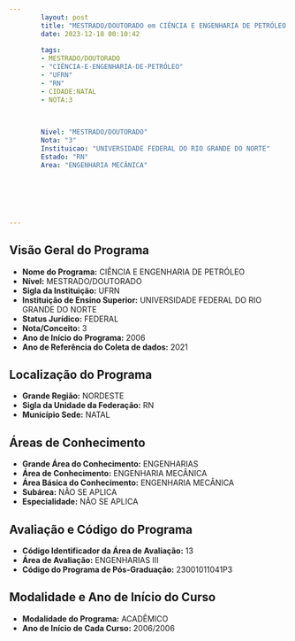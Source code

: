 ```yaml
---
        layout: post
        title: "MESTRADO/DOUTORADO em CIÊNCIA E ENGENHARIA DE PETRÓLEO na UFRN  "
        date: 2023-12-18 00:10:42
     
        tags:
        - MESTRADO/DOUTORADO
        - "CIÊNCIA-E-ENGENHARIA-DE-PETRÓLEO"
        - "UFRN"
        - "RN"
        - CIDADE:NATAL
        - NOTA:3
        
       

        Nivel: "MESTRADO/DOUTORADO"
        Nota: "3"
        Instituicao: "UNIVERSIDADE FEDERAL DO RIO GRANDE DO NORTE"
        Estado: "RN"
        Area: "ENGENHARIA MECÂNICA"
        
        
        
        
        
        
---
```

## Visão Geral do Programa
- **Nome do Programa:** CIÊNCIA E ENGENHARIA DE PETRÓLEO
- **Nível:** MESTRADO/DOUTORADO
- **Sigla da Instituição:** UFRN
- **Instituição de Ensino Superior:** UNIVERSIDADE FEDERAL DO RIO GRANDE DO NORTE
- **Status Jurídico:** FEDERAL
- **Nota/Conceito:** 3
- **Ano de Início do Programa:** 2006
- **Ano de Referência do Coleta de dados:** 2021

## Localização do Programa
- **Grande Região:** NORDESTE
- **Sigla da Unidade da Federação:** RN
- **Município Sede:** NATAL

## Áreas de Conhecimento
- **Grande Área do Conhecimento:** ENGENHARIAS
- **Área de Conhecimento:** ENGENHARIA MECÂNICA
- **Área Básica do Conhecimento:** ENGENHARIA MECÂNICA
- **Subárea:** NÃO SE APLICA
- **Especialidade:** NÃO SE APLICA

## Avaliação e Código do Programa
- **Código Identificador da Área de Avaliação:** 13
- **Área de Avaliação:** ENGENHARIAS III
- **Código do Programa de Pós-Graduação:** 23001011041P3


## Modalidade e Ano de Início do Curso
- **Modalidade do Programa:** ACADÊMICO
- **Ano de Início de Cada Curso:** 2006/2006
